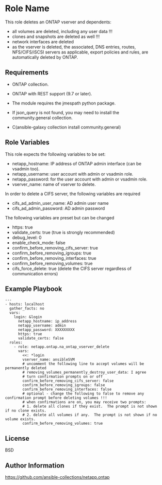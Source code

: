 Role Name
=========

This role deletes an ONTAP vserver and dependents:
- all volumes are deleted, including any user data !!!
- clones and snapshots are deleted as well !!!
- network interfaces are deleted
- as the vserver is deleted, the associated, DNS entries, routes, NFS/CIFS/iSCSI servers as applicable, export policies and rules, are automatically deleted by ONTAP.

Requirements
------------

- ONTAP collection.
- ONTAP with REST support (9.7 or later).

- The module requires the jmespath python package.
- If json_query is not found, you may need to install the community.general collection.
- C(ansible-galaxy collection install community.general)

Role Variables
--------------

This role expects the following variables to be set:
- netapp_hostname: IP address of ONTAP admin interface (can be vsadmin too).
- netapp_username: user account with admin or vsadmin role.
- netapp_password: for the user account with admin or vsadmin role.
- vserver_name: name of vserver to delete.

In order to delete a CIFS server, the following variables are required
- cifs_ad_admin_user_name: AD admin user name
- cifs_ad_admin_password: AD admin password

The following variables are preset but can be changed
- https: true 
- validate_certs: true      (true is strongly recommended)
- debug_level: 0
- enable_check_mode: false
- confirm_before_removing_cifs_server: true
- confirm_before_removing_igroups: true
- confirm_before_removing_interfaces: true
- confirm_before_removing_volumes: true
- cifs_force_delete: true   (delete the CIFS server regardless of communication errors)


Example Playbook
----------------



```
---
- hosts: localhost
  gather_facts: no
  vars:
    login: &login
      netapp_hostname: ip_address
      netapp_username: admin
      netapp_password: XXXXXXXXX
      https: true
      validate_certs: false
  roles:
    - role: netapp.ontap.na_ontap_vserver_delete
      vars:
        <<: *login
        vserver_name: ansibleSVM
        # uncomment the following line to accept volumes will be permanently deleted
        # removing_volumes_permanently_destroy_user_data: I agree
        # turn confirmation prompts on or off
        confirm_before_removing_cifs_server: false
        confirm_before_removing_igroups: false
        confirm_before_removing_interfaces: false
        # optional - change the following to false to remove any confirmation prompt before deleting volumes !!!
        # when confirmations are on, you may receive two prompts:
        # 1. delete all clones if they exist.  The prompt is not shown if no clone exists.
        # 2. delete all volumes if any.  The prompt is not shown if no volume exists.
        confirm_before_removing_volumes: true

```

License
-------

BSD

Author Information
------------------

https://github.com/ansible-collections/netapp.ontap
